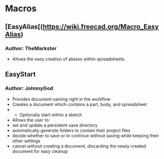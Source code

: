 # Macros
## [EasyAlias[(https://wiki.freecad.org/Macro_EasyAlias)
### Author: TheMarkster
- Allows the easy creation of aliases within spreadsheets.
## EasyStart
### Author: JohnnyGod
- Provides document naming right in the workflow
- Creates a document which contains a part, body, and spreadsheet
- - Optionally start within a sketch
- Allows the user to:
-   set and update a persistent save directory
-   automatically generate folders to contain their project files
-   decide whether to save or to continue without saving while keeping their other settings
-   cancel without creating a document, discarding the newly created document for easy cleanup
